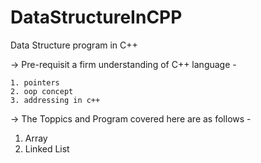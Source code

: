 # DataStructureInCPP

Data Structure program in C++

-> Pre-requisit a firm understanding of C++ language -

    1. pointers 
    2. oop concept
    3. addressing in c++

-> The Toppics and Program covered here are as follows -
    
   1. Array 
   2. Linked List


